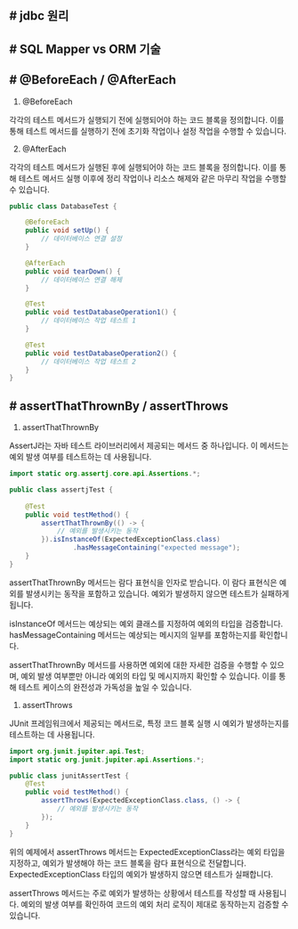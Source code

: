 ## # jdbc 원리

## # SQL Mapper vs ORM 기술

## # @BeforeEach / @AfterEach

1. @BeforeEach

각각의 테스트 메서드가 실행되기 전에 실행되어야 하는 코드 블록을 정의합니다. 
이를 통해 테스트 메서드를 실행하기 전에 초기화 작업이나 설정 작업을 수행할 수 있습니다.

2. @AfterEach

각각의 테스트 메서드가 실행된 후에 실행되어야 하는 코드 블록을 정의합니다. 
이를 통해 테스트 메서드 실행 이후에 정리 작업이나 리소스 해제와 같은 마무리 작업을 수행할 수 있습니다.


```java
public class DatabaseTest {

    @BeforeEach
    public void setUp() {
        // 데이터베이스 연결 설정
    }

    @AfterEach
    public void tearDown() {
        // 데이터베이스 연결 해제
    }

    @Test
    public void testDatabaseOperation1() {
        // 데이터베이스 작업 테스트 1
    }

    @Test
    public void testDatabaseOperation2() {
        // 데이터베이스 작업 테스트 2
    }
}
```

## # assertThatThrownBy / assertThrows

1. assertThatThrownBy

AssertJ라는 자바 테스트 라이브러리에서 제공되는 메서드 중 하나입니다. 이 메서드는 예외 발생 여부를 테스트하는 데 사용됩니다.

```java
import static org.assertj.core.api.Assertions.*;

public class assertjTest {
    
    @Test
    public void testMethod() {
        assertThatThrownBy(() -> {
            // 예외를 발생시키는 동작
        }).isInstanceOf(ExpectedExceptionClass.class)
                .hasMessageContaining("expected message");
    }
}
```

assertThatThrownBy 메서드는 람다 표현식을 인자로 받습니다. 
이 람다 표현식은 예외를 발생시키는 동작을 포함하고 있습니다. 
예외가 발생하지 않으면 테스트가 실패하게 됩니다.

isInstanceOf 메서드는 예상되는 예외 클래스를 지정하여 예외의 타입을 검증합니다. 
hasMessageContaining 메서드는 예상되는 메시지의 일부를 포함하는지를 확인합니다.

assertThatThrownBy 메서드를 사용하면 예외에 대한 자세한 검증을 수행할 수 있으며, 
예외 발생 여부뿐만 아니라 예외의 타입 및 메시지까지 확인할 수 있습니다. 
이를 통해 테스트 케이스의 완전성과 가독성을 높일 수 있습니다.

1. assertThrows

JUnit 프레임워크에서 제공되는 메서드로, 
특정 코드 블록 실행 시 예외가 발생하는지를 테스트하는 데 사용됩니다.

```java
import org.junit.jupiter.api.Test;
import static org.junit.jupiter.api.Assertions.*;

public class junitAssertTest {
    @Test
    public void testMethod() {
        assertThrows(ExpectedExceptionClass.class, () -> {
            // 예외를 발생시키는 동작
        });
    }
}
```

위의 예제에서 assertThrows 메서드는 ExpectedExceptionClass라는 예외 타입을 지정하고, 
예외가 발생해야 하는 코드 블록을 람다 표현식으로 전달합니다. 
ExpectedExceptionClass 타입의 예외가 발생하지 않으면 테스트가 실패합니다.

assertThrows 메서드는 주로 예외가 발생하는 상황에서 테스트를 작성할 때 사용됩니다. 
예외의 발생 여부를 확인하여 코드의 예외 처리 로직이 제대로 동작하는지 검증할 수 있습니다.